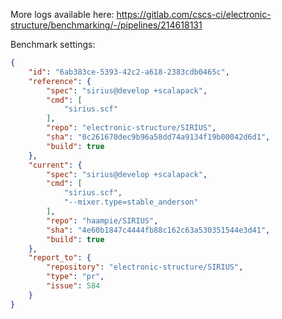 More logs available here: https://gitlab.com/cscs-ci/electronic-structure/benchmarking/-/pipelines/214618131

Benchmark settings:

```json
{
    "id": "6ab383ce-5393-42c2-a618-2383cdb0465c",
    "reference": {
        "spec": "sirius@develop +scalapack",
        "cmd": [
            "sirius.scf"
        ],
        "repo": "electronic-structure/SIRIUS",
        "sha": "0c261670dec9b96a58dd74a9134f19b00042d6d1",
        "build": true
    },
    "current": {
        "spec": "sirius@develop +scalapack",
        "cmd": [
            "sirius.scf",
            "--mixer.type=stable_anderson"
        ],
        "repo": "haampie/SIRIUS",
        "sha": "4e60b1847c4444fb88c162c63a530351544e3d41",
        "build": true
    },
    "report_to": {
        "repository": "electronic-structure/SIRIUS",
        "type": "pr",
        "issue": 584
    }
}
```

